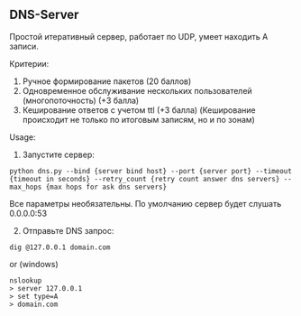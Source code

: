 ## DNS-Server

Простой итеративный сервер, работает по UDP, умеет находить A записи.

Критерии:

1) Ручное формирование пакетов (20 баллов)
2) Одновременное обслуживание нескольких пользователей (многопоточность) (+3 балла)
3) Кеширование ответов с учетом ttl (+3 балла) (Кеширование происходит не только по итоговым записям, но и по зонам)

Usage:

1) Запустите сервер:

```shell
python dns.py --bind {server bind host} --port {server port} --timeout {timeout in seconds} --retry_count {retry count answer dns servers} --max_hops {max hops for ask dns servers}
```

Все параметры необязательны. По умолчанию сервер будет слушать 0.0.0.0:53

2) Отправьте DNS запрос:

```shell
dig @127.0.0.1 domain.com
```

or (windows)

```shell
nslookup
> server 127.0.0.1
> set type=A
> domain.com
```